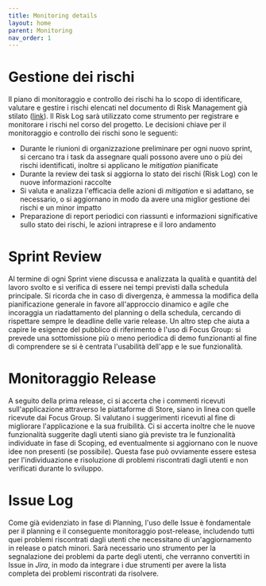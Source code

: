 ```yaml
---
title: Monitoring details
layout: home
parent: Monitoring
nav_order: 1
---
```


# Gestione dei rischi
Il piano di monitoraggio e controllo dei rischi ha lo scopo di identificare, valutare e gestire i rischi elencati nel documento di Risk Management già stilato (<a href="./risk_management.html">link</a>). Il Risk Log sarà utilizzato come strumento per registrare e monitorare i rischi nel corso del progetto. Le decisioni chiave per il monitoraggio e controllo dei rischi sono le seguenti:
- Durante le riunioni di organizzazione preliminare per ogni nuovo sprint, si cercano tra i task da assegnare quali possono avere uno o più dei rischi identificati, inoltre si applicano le <i>mitigation</i> pianificate
- Durante la review dei task si aggiorna lo stato dei rischi (Risk Log) con le nuove informazioni raccolte
- Si valuta e analizza l'efficacia delle azioni di <i>mitigation</i> e si adattano, se necessario, o si aggiornano in modo da avere una miglior gestione dei rischi e un minor impatto
- Preparazione di report periodici con riassunti e informazioni significative sullo stato dei rischi, le azioni intraprese e il loro andamento

# Sprint Review
Al termine di ogni Sprint viene discussa e analizzata la qualità e quantità del lavoro svolto e si verifica di essere nei tempi previsti dalla schedula principale. Si ricorda che in caso di divergenza, è ammessa la modifica della pianificazione generale in favore all'approccio dinamico e agile che incoraggia un riadattamento del planning o della schedula, cercando di rispettare sempre le deadline delle varie release.
Un altro step che aiuta a capire le esigenze del pubblico di riferimento è l'uso di Focus Group: si prevede una sottomissione più o meno periodica di demo funzionanti al fine di comprendere se si è centrata l'usabilità dell'app e le sue funzionalità.

# Monitoraggio Release
A seguito della prima release, ci si accerta che i commenti ricevuti sull'applicazione attraverso le piattaforme di Store, siano in linea con quelle ricevute dai Focus Group. Si valutano i suggerimenti ricevuti al fine di migliorare l'applicazione e la sua fruibilità. Ci si accerta inoltre che le nuove funzionalità suggerite dagli utenti siano già previste tra le funzionalità individuate in fase di Scoping, ed eventualmente si aggiornano con le nuove idee non presenti (se possibile).
Questa fase può ovviamente essere estesa per l'individuazione e risoluzione di problemi riscontrati dagli utenti e non verificati durante lo sviluppo.

# Issue Log
Come già evidenziato in fase di Planning, l'uso delle Issue è fondamentale per il planning e il conseguente monitoraggio post-release, includendo tutti quei problemi riscontrati dagli utenti che necessitano di un'aggiornamento in release o patch minori. Sarà necessario uno strumento per la segnalazione dei problemi da parte degli utenti, che verranno convertiti in Issue in <i>Jira</i>, in modo da integrare i due strumenti per avere la lista completa dei problemi riscontrati da risolvere.

